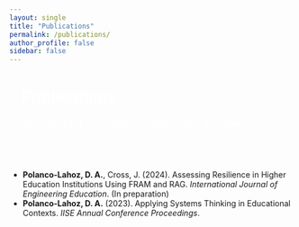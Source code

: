 ```yaml
---
layout: single
title: "Publications"
permalink: /publications/
author_profile: false
sidebar: false
---
```


<div style="background: var(--mm-dark); color: white; padding: 2em 1.5em; border-radius: 12px; margin-bottom: 2em;">
  <h1 style="margin-top: 0;">Publications</h1>
  <p style="font-size: 1.2em;">Selected peer-reviewed and conference contributions</p>
</div>

<ul>
  <li><strong>Polanco-Lahoz, D. A.</strong>, Cross, J. (2024). Assessing Resilience in Higher Education Institutions Using FRAM and RAG. <em>International Journal of Engineering Education</em>. (In preparation)</li>
  <li><strong>Polanco-Lahoz, D. A.</strong> (2023). Applying Systems Thinking in Educational Contexts. <em>IISE Annual Conference Proceedings</em>.</li>
</ul>
